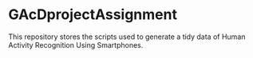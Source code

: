 # GAcDprojectAssignment
This repository stores the scripts used to generate a tidy data of Human Activity Recognition Using Smartphones.
